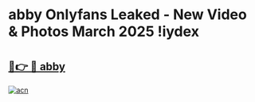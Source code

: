 # abby Onlyfans Leaked - New Video & Photos March 2025 !iydex

# <h2><a href="https://bm5jew.iuczelnia.edu.pl?title=abby&ref=iydex">🔗👉 🔴 abby</a></h2>

[![acn](https://github.com/user-attachments/assets/0f9c940e-d8b0-45ae-aac7-cd30a18b3e1c)](https://bm5jew.iuczelnia.edu.pl?title=abby&ref=iydex)

